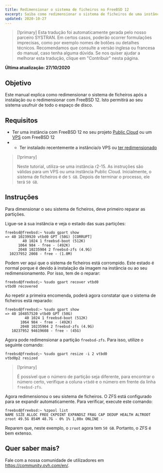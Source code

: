 ```yaml
---
title: Redimensionar o sistema de ficheiros no FreeBSD 12
excerpt: Saiba como redimensionar o sistema de ficheiros de uma instância Public Cloud ou de uma VPS com FreeBSD 12
updated: 2020-10-27
---
```


> [!primary]
> Esta tradução foi automaticamente gerada pelo nosso parceiro SYSTRAN. Em certos casos, poderão ocorrer formulações imprecisas, como por exemplo nomes de botões ou detalhes técnicos. Recomendamos que consulte a versão inglesa ou francesa do manual, caso tenha alguma dúvida. Se nos quiser ajudar a melhorar esta tradução, clique em "Contribuir" nesta página.
>

**Última atualização: 27/10/2020**

## Objetivo

Este manual explica como redimensionar o sistema de ficheiros após a instalação ou o redimensionar com FreeBSD 12. Isto permitirá ao seu sistema usufruir de todo o espaço de disco.

## Requisitos

 * Ter uma instância com FreeBSD 12 no seu projeto [Public Cloud](https://www.ovhcloud.com/pt/public-cloud/) ou um [VPS](https://www.ovhcloud.com/pt/vps/) com FreeBSD 12
 * * Ter instalado recentemente a instância/o VPS ou [ter redimensionado](/pages/platform/public-cloud/resize_of_an_instance)

> [!primary]
>
> Neste tutorial, utiliza-se uma instância r2-15. As instruções são válidas para um VPS ou uma instância Public Cloud. Inicialmente, o sistema de ficheiros é de `5 GB`. Depois de terminar o processo, ele terá `50 GB`.
>

## Instruções

Para dimensionar o seu sistema de ficheiros, deve primeiro reparar as partições.

Ligue-se à sua instância e veja o estado das suas partições:

```
freebsd@freebsd:~ %sudo gpart show
=> 40 10239920 vtbd0 GPT (50G) [CORRUPT]
        40 1024 1 freebsd-boot (512K)
      1064 984 - free - (492K)
      2048 10235904 2 freebsd-zfs (4.9G)
  10237952 2008 - free - (1.0M)
```

Podem ver aqui que o sistema de ficheiros está corrompido. Este estado é normal porque é devido à instalação da imagem na instância ou ao seu redimensionamento. Por isso, tem de o reparar:

```
freebsd@freebsd;~ %sudo gpart recover vtbd0
vtbd0 recovered
```

Ao repetir a primeira encomenda, poderá agora constatar que o sistema de ficheiros está reparado:

```
freebsd@freebsd:~ %sudo gpart show
=> 40 104857520 vtbd0 GPT (50G)
         40 1024 1 freebsd-boot (512K)
       1064 984 - free - (492K)
       2048 10235904 2 freebsd-zfs (4.9G)
   10237952 94619608 - free - (45G)
```

Agora pode redimensionar a partição `freebsd-zfs`. Para isso, utilize o seguinte comando:

```
freebsd@freebsd;~ %sudo gpart resize -i 2 vtbd0
vtbd0p2 resized
```

> [!primary]
>
> É possível que o número de partição seja diferente, para encontrar o número certo, verifique a coluna `vtbd0` e o número em frente da linha `freebsd-zfs`.
>

Agora redimensionou o seu sistema de ficheiros. O ZFS está configurado para se expandir automaticamente. Para verificar, execute este comando:

```
freebsd@freebsd:~ %zpool list
NAME SIZE ALLOC FREE CKPOINT EXPANDSZ FRAG CAP DEDUP HEALTH ALTROOT
zroot 49.5G 854M 48.7G - 0% 1% 1,00x ONLINE -
```

Reparem que, neste exemplo, o `zroot` agora tem `50 GB`. Portanto, o ZFS é bem extenso.

## Quer saber mais?

Fale com a nossa comunidade de utilizadores em <https://community.ovh.com/en/>.
